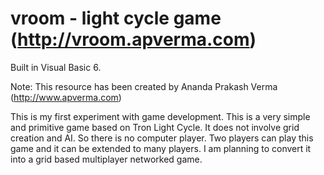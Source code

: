vroom - light cycle game (http://vroom.apverma.com)
========================

Built in Visual Basic 6.

Note: This resource has been created by Ananda Prakash Verma (http://www.apverma.com)

This is my first experiment with game development. This is a very simple and primitive game based on Tron Light Cycle. It does not involve grid creation and AI. So there is no computer player. Two players can play this game and it can be extended to many players. I am planning to convert it into a grid based multiplayer networked game.
